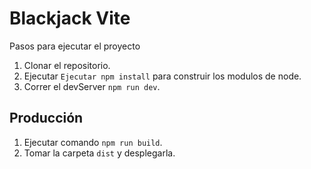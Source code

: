 # Blackjack Vite

Pasos para ejecutar el proyecto

1. Clonar el repositorio.
2. Ejecutar ```Ejecutar npm install``` para construir los modulos de node.
3. Correr el devServer ```npm run dev```.

## Producción

1. Ejecutar comando ```npm run build```.
2. Tomar la carpeta ```dist``` y desplegarla.